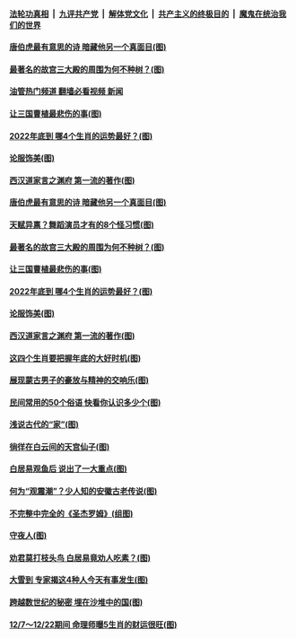 ####  [法轮功真相](../../../../basic/blob/master/README.md?t=12121531) &nbsp;|&nbsp; [九评共产党](../../../../9ping.md/blob/master/README.md?t=12121531) &nbsp;|&nbsp; [解体党文化](../../../../jtdwh.md/blob/master/README.md?t=12121531)  &nbsp;|&nbsp; [共产主义的终极目的](../../../../gczydzjmd.md/blob/master/README.md?t=12121531) &nbsp;|&nbsp; [魔鬼在统治我们的世界](../../../../mgztzwmdsj.md/blob/master/README.md?t=12121531) 

#### [唐伯虎最有意思的诗 暗藏他另一个真面目(图)](../pages/p7/1022567.md?t=12121531) 

#### [最著名的故宫三大殿的周围为何不种树？(图)](../pages/p7/1023490.md?t=12121531) 

#### [油管热门频道 翻墙必看视频 新闻](http://129.146.143.75:81/youtube.html?12121531)

#### [让三国曹植最悲伤的事(图)](../pages/p7/1023463.md?t=12121531) 

#### [2022年底到 哪4个生肖的运势最好？(图)](../pages/p7/1023679.md?t=12121531) 

#### [论服饰美(图)](../pages/p7/1023499.md?t=12121531) 

#### [西汉道家言之渊府 第一流的著作(图)](../pages/p7/1023698.md?t=12121531) 

#### [唐伯虎最有意思的诗 暗藏他另一个真面目(图)](../pages/p7/1022567.md?t=12121531) 

#### [天赋异禀？舞蹈演员才有的8个怪习惯(图)](../pages/p7/1023849.md?t=12121531) 

#### [最著名的故宫三大殿的周围为何不种树？(图)](../pages/p7/1023490.md?t=12121531) 

#### [让三国曹植最悲伤的事(图)](../pages/p7/1023463.md?t=12121531) 

#### [2022年底到 哪4个生肖的运势最好？(图)](../pages/p7/1023679.md?t=12121531) 

#### [论服饰美(图)](../pages/p7/1023499.md?t=12121531) 

#### [西汉道家言之渊府 第一流的著作(图)](../pages/p7/1023698.md?t=12121531) 

#### [这四个生肖要把握年底的大好时机(图)](../pages/p7/1023677.md?t=12121531) 

#### [展现蒙古男子的豪放与精神的交响乐(图)](../pages/p7/1022896.md?t=12121531) 

#### [民间常用的50个俗语 快看你认识多少个(图)](../pages/p7/1021797.md?t=12121531) 

#### [浅说古代的“家”(图)](../pages/p7/1023104.md?t=12121531) 

#### [徜徉在白云间的天宫仙子(图)](../pages/p7/1019897.md?t=12121531) 

#### [白居易观鱼后 说出了一大重点(图)](../pages/p7/1022566.md?t=12121531) 

#### [何为“观震潮”？少人知的安徽古老传说(图)](../pages/p7/1023144.md?t=12121531) 

#### [不完整中完全的《圣杰罗姆》(组图)](../pages/p7/1023350.md?t=12121531) 

#### [守夜人(图)](../pages/p7/1023573.md?t=12121531) 

#### [劝君莫打枝头鸟 白居易竟劝人吃素？(图)](../pages/p7/1022564.md?t=12121531) 

#### [大雪到 专家揭这4种人今天有事发生(图)](../pages/p7/1023316.md?t=12121531) 

#### [跨越数世纪的秘密 埋在沙堆中的国(图)](../pages/p7/1023304.md?t=12121531) 

#### [12/7～12/22期间 命理师曝5生肖的财运很旺(图)](../pages/p7/1023213.md?t=12121531) 

<img src='http://gfw-breaker.win/goodnews/indexes/p7.md' width='0px' height='0px'/>
